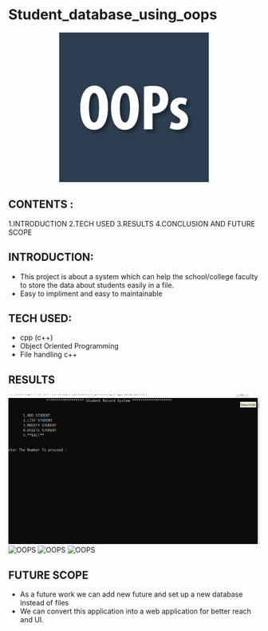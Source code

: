 # Student_database_using_oops

<p align="center">
    <img src="/assets/oops.png" alt="OOPS" width="300"  height="300">
</p>

## CONTENTS :
1.INTRODUCTION
2.TECH USED
3.RESULTS 
4.CONCLUSION AND FUTURE SCOPE

## INTRODUCTION:
- This project is about a system which can help the school/college faculty to store the data about students easily in a file.
- Easy to impliment and easy to maintainable 

## TECH USED:
- cpp (c++)
- Object Oriented Programming
- File handling c++

## RESULTS

 <img src="/assets/pic.png" alt="OOPS" width="600"  height="300">
  <img src="/assets/pic(2).png" alt="OOPS" width="600"  height="300">
   <img src="/assets/pic(3).png" alt="OOPS" width="300"  height="300">
    <img src="/assets/pic(4).png" alt="OOPS" width="300"  height="300">


## FUTURE SCOPE
- As a future work we can add new future and set up a new database instead of files
- We can convert this application into a web application for better reach and UI.
